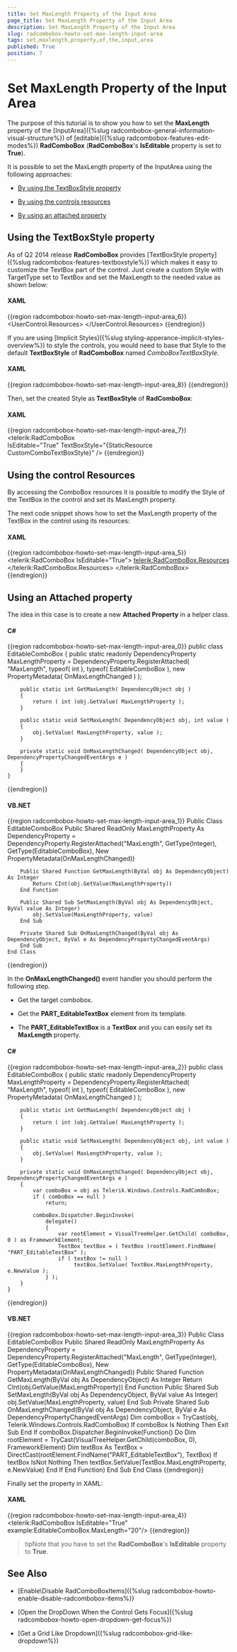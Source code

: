 ```yaml
---
title: Set MaxLength Property of the Input Area
page_title: Set MaxLength Property of the Input Area
description: Set MaxLength Property of the Input Area
slug: radcombobox-howto-set-max-length-input-area
tags: set,maxlength,property,of,the,input,area
published: True
position: 7
---
```


# Set MaxLength Property of the Input Area

The purpose of this tutorial is to show you how to set the __MaxLength__ property of the [InputArea]({%slug radcombobox-general-information-visual-structure%}) of [editable]({%slug radcombobox-features-edit-modes%}) __RadComboBox__ (__RadComboBox__'s __IsEditable__ property is set to __True__).

It is possible to set the MaxLength property of the InputArea using the following approaches: 

* [By using the TextBoxStyle property](#using-the-textboxstyle-property)

* [By using the controls resources](#using-the-control-resources)

* [By using an attached property](#using-an-attached-property)

## Using the TextBoxStyle property

As of Q2 2014 release __RadComboBox__ provides [TextBoxStyle property]({%slug radcombobox-features-textboxstyle%}) which makes it easy to customize the TextBox part of the control. Just create a custom Style with TargetType set to TextBox and set the MaxLength to the needed value as shown below:

#### __XAML__
 
{{region radcombobox-howto-set-max-length-input-area_6}}
	<UserControl.Resources>
		<Style TargetType="TextBox" x:Key="CustomComboTextBoxStyle">
			<Setter Property="MaxLength" Value="5" />
		</Style>
	</UserControl.Resources>
{{endregion}}

If you are using [Implicit Styles]({%slug styling-apperance-implicit-styles-overview%}) to style the controls, you would need to base that Style to the default __TextBoxStyle__ of __RadComboBox__ named _ComboBoxTextBoxStyle_.

#### __XAML__

{{region radcombobox-howto-set-max-length-input-area_8}}
	<Style TargetType="TextBox" x:Key="CustomComboTextBoxStyle" BasedOn="{StaticResource ComboBoxTextBoxStyle}">
		...
	</Style>
{{endregion}}

Then, set the created Style as __TextBoxStyle__ of __RadComboBox__:

#### __XAML__
 
{{region radcombobox-howto-set-max-length-input-area_7}}
	<telerik:RadComboBox 		
		IsEditable="True" 
		TextBoxStyle="{StaticResource CustomComboTextBoxStyle}" />
{{endregion}}

## Using the control Resources

By accessing the ComboBox resources it is possible to modify the Style of the TextBox in the control and set its MaxLength property.

The next code snippet shows how to set the MaxLength property of the TextBox in the control using its resources:

#### __XAML__

{{region radcombobox-howto-set-max-length-input-area_5}}
	<telerik:RadComboBox IsEditable="True">
	    <telerik:RadComboBox.Resources>
	        <Style TargetType="TextBox">
	            <Setter Property="MaxLength" Value="5" />
	        </Style>
	    </telerik:RadComboBox.Resources>
	</telerik:RadComboBox>
{{endregion}}

## Using an Attached property

The idea in this case is to create a new __Attached Property__ in a helper class.

#### __C#__

{{region radcombobox-howto-set-max-length-input-area_0}}
	public class EditableComboBox
	{
	    public static readonly DependencyProperty MaxLengthProperty =
	        DependencyProperty.RegisterAttached( "MaxLength", typeof( int ), typeof( EditableComboBox ), new PropertyMetadata( OnMaxLengthChanged ) );
	
	    public static int GetMaxLength( DependencyObject obj )
	    {
	        return ( int )obj.GetValue( MaxLengthProperty );
	    }
	
	    public static void SetMaxLength( DependencyObject obj, int value )
	    {
	        obj.SetValue( MaxLengthProperty, value );
	    }
	
	    private static void OnMaxLengthChanged( DependencyObject obj, DependencyPropertyChangedEventArgs e )
	    {
	    }
	}
{{endregion}}

#### __VB.NET__

{{region radcombobox-howto-set-max-length-input-area_1}}
	Public Class EditableComboBox
	    Public Shared ReadOnly MaxLengthProperty As DependencyProperty = DependencyProperty.RegisterAttached("MaxLength", GetType(Integer), GetType(EditableComboBox), New PropertyMetadata(OnMaxLengthChanged))
	
	    Public Shared Function GetMaxLength(ByVal obj As DependencyObject) As Integer
	        Return CInt(obj.GetValue(MaxLengthProperty))
	    End Function
	
	    Public Shared Sub SetMaxLength(ByVal obj As DependencyObject, ByVal value As Integer)
	        obj.SetValue(MaxLengthProperty, value)
	    End Sub
	
	    Private Shared Sub OnMaxLengthChanged(ByVal obj As DependencyObject, ByVal e As DependencyPropertyChangedEventArgs)
	    End Sub
	End Class
{{endregion}}

In the __OnMaxLengthChanged()__ event handler you should perform the following step.

* Get the target combobox.

* Get the __PART_EditableTextBox__ element from its template.

* The __PART_EditableTextBox__ is a __TextBox__ and you can easily set its __MaxLength__ property.

#### __C#__

{{region radcombobox-howto-set-max-length-input-area_2}}
	public class EditableComboBox
	{
	    public static readonly DependencyProperty MaxLengthProperty =
	        DependencyProperty.RegisterAttached( "MaxLength", typeof( int ), typeof( EditableComboBox ), new PropertyMetadata( OnMaxLengthChanged ) );
	
	    public static int GetMaxLength( DependencyObject obj )
	    {
	        return ( int )obj.GetValue( MaxLengthProperty );
	    }
	
	    public static void SetMaxLength( DependencyObject obj, int value )
	    {
	        obj.SetValue( MaxLengthProperty, value );
	    }
	
	    private static void OnMaxLengthChanged( DependencyObject obj, DependencyPropertyChangedEventArgs e )
	    {
	        var comboBox = obj as Telerik.Windows.Controls.RadComboBox;
	        if ( comboBox == null )
	            return;
	
	        comboBox.Dispatcher.BeginInvoke(
	            delegate()
	            {
	                var rootElement = VisualTreeHelper.GetChild( comboBox, 0 ) as FrameworkElement;
	                TextBox textBox = ( TextBox )rootElement.FindName( "PART_EditableTextBox" );
	                if ( textBox != null )
	                     textBox.SetValue( TextBox.MaxLengthProperty, e.NewValue );
	            } );
	    }
	}
{{endregion}}



#### __VB.NET__

{{region radcombobox-howto-set-max-length-input-area_3}}
	Public Class EditableComboBox
	    Public Shared ReadOnly MaxLengthProperty As DependencyProperty = DependencyProperty.RegisterAttached("MaxLength", GetType(Integer), GetType(EditableComboBox), New PropertyMetadata(OnMaxLengthChanged))
	    Public Shared Function GetMaxLength(ByVal obj As DependencyObject) As Integer
	        Return CInt(obj.GetValue(MaxLengthProperty))
	    End Function
	    Public Shared Sub SetMaxLength(ByVal obj As DependencyObject, ByVal value As Integer)
	        obj.SetValue(MaxLengthProperty, value)
	    End Sub
	    Private Shared Sub OnMaxLengthChanged(ByVal obj As DependencyObject, ByVal e As DependencyPropertyChangedEventArgs)
	        Dim comboBox = TryCast(obj, Telerik.Windows.Controls.RadComboBox)
	        If comboBox Is Nothing Then
	            Exit Sub
	        End If
	        comboBox.Dispatcher.BeginInvoke(Function() Do
	            Dim rootElement = TryCast(VisualTreeHelper.GetChild(comboBox, 0), FrameworkElement)
	            Dim textBox As TextBox = DirectCast(rootElement.FindName("PART_EditableTextBox"), TextBox)
	            If textBox IsNot Nothing Then
	                textBox.SetValue(TextBox.MaxLengthProperty, e.NewValue)
	            End If 
	       End Function)
	    End Sub
	End Class
{{endregion}}

Finally set the property in XAML:

#### __XAML__

{{region radcombobox-howto-set-max-length-input-area_4}}
	<telerik:RadComboBox IsEditable="True" example:EditableComboBox.MaxLength="20"/>
{{endregion}}

>tipNote that you have to set the __RadComboBox__'s __IsEditable__ property to __True__.

## See Also

 * [Enable\Disable RadComboBoxItems]({%slug radcombobox-howto-enable-disable-radcombobox-items%})

 * [Open the DropDown When the Control Gets Focus]({%slug radcombobox-howto-open-dropdown-get-focus%})

 * [Get a Grid Like Dropdown]({%slug radcombobox-grid-like-dropdown%})
